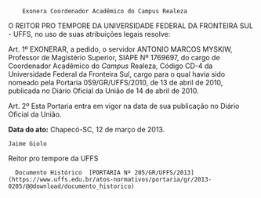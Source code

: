         Exonera Coordenador Acadêmico do Campus Realeza  

O REITOR PRO TEMPORE DA UNIVERSIDADE FEDERAL DA FRONTEIRA SUL - UFFS, no uso de suas atribuições legais resolve:

 Art. 1º EXONERAR, a pedido, o servidor ANTONIO MARCOS MYSKIW, Professor de Magistério Superior, SIAPE Nº 1769697, do cargo de Coordenador Acadêmico do *Campus* Realeza, Código CD-4 da Universidade Federal da Fronteira Sul, cargo para o qual havia sido nomeado pela Portaria 059/GR/UFFS/2010, de 13 de abril de 2010, publicada no Diário Oficial da União de 14 de abril de 2010.

 Art. 2º Esta Portaria entra em vigor na data de sua publicação no Diário Oficial da União.

  

   **Data do ato:** Chapecó-SC, 12 de março de 2013.   
 

    Jaime Giolo   
 Reitor pro tempore da UFFS 

      Documento Histórico  [PORTARIA Nº 205/GR/UFFS/2013](https://www.uffs.edu.br/atos-normativos/portaria/gr/2013-0205/@@download/documento_historico)     
      